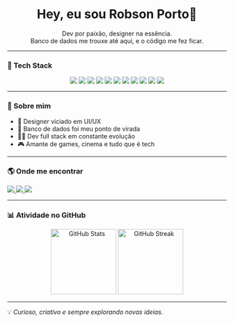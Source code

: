 <h1 align="center">Hey, eu sou Robson Porto👋</h1>

<p align="center">
  Dev por paixão, designer na essência.<br>
  Banco de dados me trouxe até aqui, e o código me fez ficar.
</p>

---

### 🚀 Tech Stack

<p align="center">
  <img src="https://img.shields.io/badge/HTML5-E34F26?style=for-the-badge&logo=html5&logoColor=white" />
  <img src="https://img.shields.io/badge/JavaScript-F7DF1E?style=for-the-badge&logo=javascript&logoColor=000" />
  <img src="https://img.shields.io/badge/TypeScript-3178C6?style=for-the-badge&logo=typescript&logoColor=fff" />
  <img src="https://img.shields.io/badge/React-20232A?style=for-the-badge&logo=react&logoColor=61DAFB" />
  <img src="https://img.shields.io/badge/React_Native-20232A?style=for-the-badge&logo=react&logoColor=61DAFB" />
  <img src="https://img.shields.io/badge/Next.js-000?style=for-the-badge&logo=next.js&logoColor=fff" />
  <img src="https://img.shields.io/badge/Node.js-339933?style=for-the-badge&logo=nodedotjs&logoColor=fff" />
  <img src="https://img.shields.io/badge/SQL-003B57?style=for-the-badge&logo=postgresql&logoColor=white" />
  <img src="https://img.shields.io/badge/Python-3776AB?style=for-the-badge&logo=python&logoColor=white" />
  <img src="https://img.shields.io/badge/PostgreSQL-4169E1?style=for-the-badge&logo=postgresql&logoColor=fff" />
  <img src="https://img.shields.io/badge/Figma-F24E1E?style=for-the-badge&logo=figma&logoColor=fff" />
</p>

---

### 🧠 Sobre mim

- 🎨 Designer viciado em UI/UX  
- 🧮 Banco de dados foi meu ponto de virada  
- 👨‍💻 Dev full stack em constante evolução  
- 🎮 Amante de games, cinema e tudo que é tech  

---

### 🌎 Onde me encontrar

<p>
  <a href="https://linkedin.com/in/robsonpgs">
    <img src="https://img.shields.io/badge/LinkedIn-0A66C2?style=for-the-badge&logo=linkedin&logoColor=white" />
  </a>
<a href="https://instagram.com/robsonpgs" target="_blank">
    <img src="https://img.shields.io/badge/Instagram-E4405F?style=for-the-badge&logo=instagram&logoColor=white" />
  </a>
  <a href="mailto:contato@devporto.dev">
    <img src="https://img.shields.io/badge/Gmail-D14836?style=for-the-badge&logo=gmail&logoColor=white" />
  </a>
</p>

---

### 📊 Atividade no GitHub

<div align="center">
  <img height="150em" src="https://github-readme-stats.vercel.app/api?username=devrpgs&show_icons=true&theme=prussian" alt="GitHub Stats" />
  <img height="150em" src="https://streak-stats.demolab.com/?user=devrpgs&theme=prussian" alt="GitHub Streak" />
</div>



---

💡 *Curioso, criativo e sempre explorando novas ideias.*
